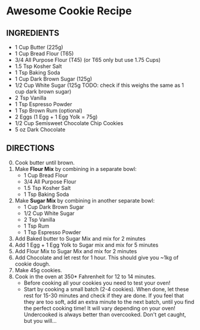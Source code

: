 # Awesome Cookie Recipe

## INGREDIENTS
- 1 Cup Butter (225g)
- 1 Cup Bread Flour (T65)
- 3/4 All Purpose Flour (T45) (or T65 only but use 1.75 Cups)
- 1.5 Tsp Kosher Salt
- 1 Tsp Baking Soda
- 1 Cup Dark Brown Sugar (125g)
- 1/2 Cup White Sugar (125g TODO: check if this weighs the same as 1 cup dark brown sugar)
- 2 Tsp Vanilla
- 1 Tsp Espresso Powder
- 1 Tsp Brown Rum (optional)
- 2 Eggs (1 Egg + 1 Egg Yolk = 75g)
- 1/2 Cup Semisweet Chocolate Chip Cookies
- 5 oz Dark Chocolate 

## DIRECTIONS
0. Cook butter until brown.
1. Make **Flour Mix** by combining in a separate bowl:
    - 1 Cup Bread Flour
    - 3/4 All Purpose Flour
    - 1.5 Tsp Kosher Salt
    - 1 Tsp Baking Soda
2. Make **Sugar Mix** by combining in another separate bowl:
    - 1 Cup Dark Brown Sugar
    - 1/2 Cup White Sugar
    - 2 Tsp Vanilla
    - 1 Tsp Rum
    - 1 Tsp Espresso Powder
3. Add Baked butter to Sugar Mix and mix for 2 minutes
4. Add 1 Egg + 1 Egg Yolk to Sugar mix and mix for 5 minutes
5. Add Flour Mix to Sugar Mix and mix for 2 minutes
6. Add Chocolate and let rest for 1 hour. This should give you ~1kg of cookie dough.
7. Make 45g cookies.
8. Cook in the oven at 350* Fahrenheit for 12 to 14 minutes. 
    - Before cooking all your cookies you need to test your oven!
    - Start by cooking a small batch (2-4 cookies). When done, let these rest for 15-30 minutes and check if they are done. If you feel that they are too soft, add an extra minute to the next batch, until you find the perfect cooking time! It will vary depending on your oven! Undercooked is always better than overcooked. Don't get caught, but you will...
